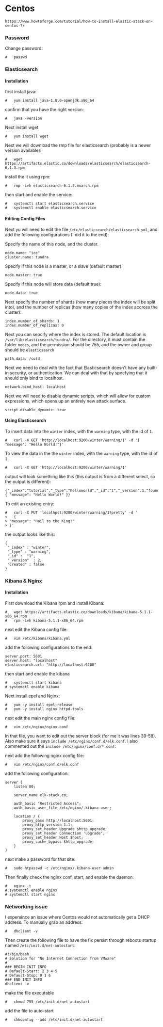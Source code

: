 # Centos

```
https://www.howtoforge.com/tutorial/how-to-install-elastic-stack-on-centos-7/
```

### Password

Change password:
```
#	passwd
```

### Elasticsearch

#### Installation

first install java:

```
#	yum install java-1.8.0-openjdk.x86_64
```

confirm that you have the right version:
```
#	java -version
```

Next install wget
```
#	yum install wget
```

Next we will download the rmp file for elasticsearch (probably is a newer version available):

```
#	wget https://artifacts.elastic.co/downloads/elasticsearch/elasticsearch-6.1.3.rpm
```

install the it using rpm:
```
#	rmp -ivh elasticsearch-6.1.3.noarch.rpm
```

then start and enable the service:

```
#	systemctl start elasticsearch.service
#	systemctl enable elasticsearch.service
```

#### Editing Config Files

Next yu will need to edit the file `/etc/elasticsearch/elasticsearch.yml`, and add the following configurations (I did it to the end): 

Specify the name of this node, and the cluster.
```
node.name: "ice"
cluster.name: tundra
```

Specify if this node is a master, or a slave (default master):
```
node.master: true
```
Specify if this node will store data (default true):
```
node.data: true
```

Next specify the number of shards (how many pieces the index will be split into), and the number of replicas (how many copies of the index accross the cluster):
```
index.number_of_shards: 1
index.number_of_replicas: 0
```
Next you can sepcify where the index is stored. The default location is `/var/lib/elasticsearch/tundra/`. For the directory, it must contain the folder `nodes`, and the permission should be 755, and the owner and group should be `elasticsearch`

```
path.data: /cold
```

Next we need to deal with the fact that Elasticsearch doesn't have any built-in security, or authentication. We can deal with that by specfying that it should only bind to localhost.

```
network.bind_host: localhost
```

Next we will need to disable dynamic scripts, which will allow for custom expressions, which opens up an entirely new attack surface.

```
script.disable_dynamic: true
```

#### Using Elasticsearch

To insert data into the `winter` index, with the `warning` type, with the id of `1`.

```
#	curl -X GET 'http://localhost:9200/winter/warning/1' -d '{ "message": "Hello World!"}'
```

To view the data in the the `winter` index, with the `warning` type, with the id of `1`.

```
#	curl -X GET 'http://localhost:9200/winter/warning/1'
```

output will look something like this (this output is from a different select, so the output is different):

```
{"_index":"tutorial","_type":"helloworld","_id":"1","_version":1,"found":true,"_source":{ "message": "Hello World!" }}
```

To edit an existing entry:
```
#	curl -X PUT 'localhpst:9200/winter/warning/1?pretty' -d '
< 	{
> "message": "Hail to the King!"
> }'
```

the output looks like this:
```
{
 "_index" : "winter",
 "_type" : "warning",
 "_id" :  "1",
 "_version"  : 2,
 "created" : false
} 
```

### Kibana & Nginx

#### Installation

First download the Kibana rpm and install Kibana:

```
#	wget https://artifacts.elastic.co/downloads/kibana/kibana-5.1.1-x86_64.rpm
#	rpm -ivh kibana-5.1.1-x86_64.rpm
```

next edit the Kibana config file:
```
#	vim /etc/kibana/kibana.yml
```

add the following configurations to the end:
```
server.port: 5601
server.host: "localhost"
elasticsearch.url: "http://localhost:9200"
```

then start and enable the kibana 

```
#	systemctl start kibana
# systemctl enable kibana
```

Next install epel and Nginx:
```
#	yum -y install epel-release
#	yum -y install nginx httpd-tools
```

next edit the main nginx config file:
```
#	vim /etc/nginx/nginx.conf
```

In that file, you want to edit out the server block (for me it was lines 39-58). Also make sure it says `include /etc/nginx/conf.d/elk.conf`. I also commented out the `include /etc/nginx/conf.d/*.conf`:


next add the following nginx config file:

```
#	vim /etc/nginx/conf.d/elk.conf
```

add the following configuration:

```
server {
    listen 80;
 
    server_name elk-stack.co;
 
    auth_basic "Restricted Access";
    auth_basic_user_file /etc/nginx/.kibana-user;
 
    location / {
        proxy_pass http://localhost:5601;
        proxy_http_version 1.1;
        proxy_set_header Upgrade $http_upgrade;
        proxy_set_header Connection 'upgrade';
        proxy_set_header Host $host;
        proxy_cache_bypass $http_upgrade;
    }
}
```

next make a password for that site:
```
#	sudo htpasswd -c /etc/nginx/.kibana-user admin
```

Then finally check the nginx conf, start, and enable the daemon:
```
#	nginx -t
# systemctl enable nginx
# systemctl start nginx
```


### Networking issue

I expereince an issue where Centos would not automatically get a DHCP address. To manually grab an address:
```
#	dhclient -v
```

Then create the following file to have the fix persist through reboots startup named `/etc/init.d/net-autostart`:

```
#!/bin/bash
# Solution for "No Internet Connection from VMware"
#
### BEGIN INIT INFO
# Default-Start: 2 3 4 5
# Default-Stop: 0 1 6
### END INIT INFO
dhclient -v
```

make the file executable
```
#	chmod 755 /etc/init.d/net-autostart
```

add the file to auto-start
```
#	chkconfig --add /etc/init.d/net-autostart
```